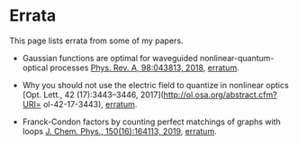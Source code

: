 # Errata

This page lists errata from some of my papers.

* Gaussian functions are optimal for waveguided nonlinear-quantum-optical processes [Phys. Rev. A, 98:043813, 2018](https://link.aps.org/doi/10.1103/PhysRevA.98.043813), [erratum](./gaussian_jsa.pdf).

* Why you should not use the electric field to quantize in nonlinear optics [Opt. Lett., 42 (17):3443–3446, 2017](http://ol.osa.org/abstract.cfm?URI=
ol-42-17-3443), [erratum](./not_quantize_electric.pdf).

* Franck-Condon factors by counting perfect matchings of graphs with loops [J. Chem. Phys., 150(16):164113, 2019](https://doi.org/10.1063/1.5086387), [erratum](./franck_condon.pdf).
